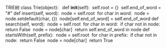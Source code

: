TRIE树
class Trie(object):  	def __init__(self): 		self.root = {} 		self.end_of_word = "#"  	def insert(self, word): 		node = self.root 		for char in word: 			node = node.setdefault(char, {}) 		node[self.end_of_word] = self.end_of_word  	def search(self, word): 		node = self.root 		for char in word: 			if char not in node: 				return False 			node = node[char] 		return self.end_of_word in node  	def startsWith(self, prefix): 		node = self.root 		for char in prefix: 			if char not in node: 				return False 			node = node[char] 		return True
